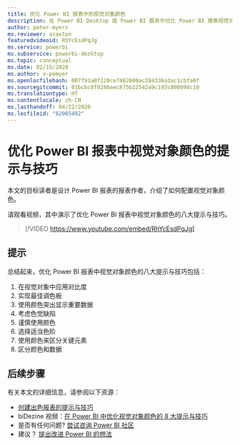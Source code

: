 ```yaml
---
title: 优化 Power BI 报表中的视觉对象颜色
description: 在 Power BI Desktop 或 Power BI 服务中优化 Power BI 报表视觉对象中视觉对象颜色的八个提示与技巧。
author: peter-myers
ms.reviewer: asaxton
featuredvideoid: RhYcEsdPqJg
ms.service: powerbi
ms.subservice: powerbi-desktop
ms.topic: conceptual
ms.date: 02/15/2020
ms.author: v-pemyer
ms.openlocfilehash: 007f91a0f220ce7482600ac284336a3ac1cbfa0f
ms.sourcegitcommit: 01bcbc8f0280aec875b22542a9c193c80899dc10
ms.translationtype: HT
ms.contentlocale: zh-CN
ms.lasthandoff: 04/22/2020
ms.locfileid: "82065492"
---
```

# <a name="tips-to-optimize-visual-colors-in-power-bi-reports"></a>优化 Power BI 报表中视觉对象颜色的提示与技巧

本文的目标读者是设计 Power BI 报表的报表作者，介绍了如何配置视觉对象颜色。

请观看视频，其中演示了优化 Power BI 报表中视觉对象颜色的八大提示与技巧。

> [!VIDEO https://www.youtube.com/embed/RhYcEsdPqJg]

## <a name="tips"></a>提示

总结起来，优化 Power BI 报表中视觉对象颜色的八大提示与技巧包括：

1. 在视觉对象中应用对比度
1. 实现最佳调色板
1. 使用颜色突出显示重要数据
1. 考虑色觉缺陷
1. 谨慎使用颜色
1. 选择适当色阶
1. 使用颜色来区分关键元素
1. 区分颜色和数据

## <a name="next-steps"></a>后续步骤

有关本文的详细信息，请参阅以下资源：

- [创建出色报表的提示与技巧](../desktop-tips-and-tricks-for-creating-reports.md)
- biDezine 视频：[在 Power BI 中优化视觉对象颜色的 8 大提示与技巧](https://www.youtube.com/watch?v=RhYcEsdPqJg)
- 是否有任何问题? [尝试咨询 Power BI 社区](https://community.powerbi.com/)
- 建议？ [提出改进 Power BI 的想法](https://ideas.powerbi.com)
